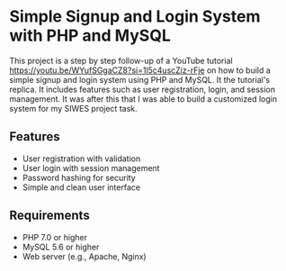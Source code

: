 # Simple Signup and Login System with PHP and MySQL

This project is a step by step follow-up of a YouTube tutorial <https://youtu.be/WYufSGgaCZ8?si=1l5c4uscZiz-rFje> on how to build a simple signup and login system using PHP and MySQL. It the tutorial's replica. It includes features such as user registration, login, and session management. It was after this that I was able to build a customized login system for my SIWES project task.

## Features

- User registration with validation
- User login with session management
- Password hashing for security
- Simple and clean user interface

## Requirements

- PHP 7.0 or higher
- MySQL 5.6 or higher
- Web server (e.g., Apache, Nginx)
